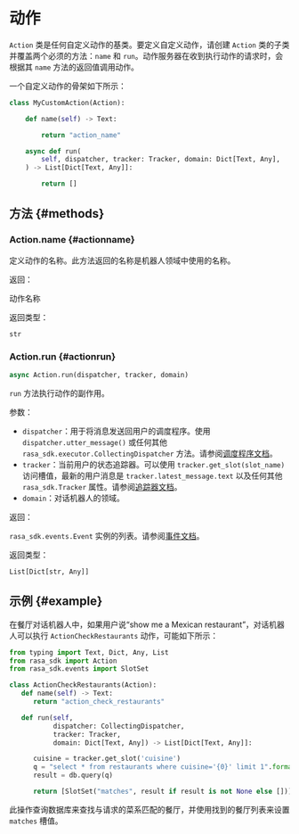 # 动作

`Action` 类是任何自定义动作的基类。要定义自定义动作，请创建 `Action` 类的子类并覆盖两个必须的方法：`name` 和 `run`。动作服务器在收到执行动作的请求时，会根据其 `name` 方法的返回值调用动作。

一个自定义动作的骨架如下所示：

```python
class MyCustomAction(Action):

    def name(self) -> Text:

        return "action_name"

    async def run(
        self, dispatcher, tracker: Tracker, domain: Dict[Text, Any],
    ) -> List[Dict[Text, Any]]:

        return []
```

## 方法 {#methods}

### Action.name {#actionname}

定义动作的名称。此方法返回的名称是机器人领域中使用的名称。

返回：

动作名称

返回类型：

`str`

### Action.run {#actionrun}

```python
async Action.run(dispatcher, tracker, domain)
```

`run` 方法执行动作的副作用。

参数：

- `dispatcher`：用于将消息发送回用户的调度程序。使用 `dispatcher.utter_message()` 或任何其他 `rasa_sdk.executor.CollectingDispatcher` 方法。请参阅[调度程序文档](/action-server/sdk-dispatcher)。
- `tracker`：当前用户的状态追踪器。可以使用 `tracker.get_slot(slot_name)` 访问槽值，最新的用户消息是 `tracker.latest_message.text` 以及任何其他 `rasa_sdk.Tracker` 属性。请参阅[追踪器文档](/action-server/sdk-tracker)。
- `domain`：对话机器人的领域。

返回：

`rasa_sdk.events.Event` 实例的列表。请参阅[事件文档](/action-server/sdk-events)。

返回类型：

`List[Dict[str, Any]]`

## 示例 {#example}

在餐厅对话机器人中，如果用户说“show me a Mexican restaurant”，对话机器人可以执行 `ActionCheckRestaurants` 动作，可能如下所示：

```python
from typing import Text, Dict, Any, List
from rasa_sdk import Action
from rasa_sdk.events import SlotSet

class ActionCheckRestaurants(Action):
   def name(self) -> Text:
      return "action_check_restaurants"

   def run(self,
           dispatcher: CollectingDispatcher,
           tracker: Tracker,
           domain: Dict[Text, Any]) -> List[Dict[Text, Any]]:

      cuisine = tracker.get_slot('cuisine')
      q = "select * from restaurants where cuisine='{0}' limit 1".format(cuisine)
      result = db.query(q)

      return [SlotSet("matches", result if result is not None else [])]
```

此操作查询数据库来查找与请求的菜系匹配的餐厅，并使用找到的餐厅列表来设置 `matches` 槽值。

